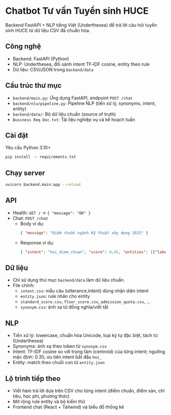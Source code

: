 # Chatbot Tư vấn Tuyển sinh HUCE

Backend FastAPI + NLP tiếng Việt (Underthesea) để trả lời câu hỏi tuyển sinh HUCE từ dữ liệu CSV đã chuẩn hóa.

## Công nghệ

- Backend: FastAPI (Python)
- NLP: Underthesea, đối sánh intent TF‑IDF cosine, entity theo rule
- Dữ liệu: CSV/JSON trong `backend/data`

## Cấu trúc thư mục

- `backend/main.py`: Ứng dụng FastAPI, endpoint `POST /chat`
- `backend/nlu/pipeline.py`: Pipeline NLP (tiền xử lý, synonyms, intent, entity)
- `backend/data/`: Bộ dữ liệu chuẩn (source of truth)
- `Business Req Doc.txt`: Tài liệu nghiệp vụ và kế hoạch tuần

## Cài đặt

Yêu cầu Python 3.10+

```bash
pip install -r requirements.txt
```

## Chạy server

```bash
uvicorn backend.main:app --reload
```

## API

- Health: `GET /` → `{ "message": "OK" }`
- Chat: `POST /chat`
    - Body ví dụ:
      ```json
      { "message": "Điểm chuẩn ngành Kỹ thuật xây dựng 2025" }
      ```
    - Response ví dụ:
      ```json
      { "intent": "hoi_diem_chuan", "score": 0.45, "entities": [{"label":"MA_NGANH","text":"7580201"}] }
      ```

## Dữ liệu

- Chỉ sử dụng thư mục `backend/data` làm dữ liệu chuẩn.
- File chính:
    - `intent.csv`: mẫu câu (utterance,intent) dùng nhận diện intent
    - `entity.json`: rule nhãn cho entity
    - `standard_score.csv`, `floor_score.csv`, `admission_quota.csv`, ...
    - `synonym.csv`: ánh xạ từ đồng nghĩa/viết tắt

## NLP

- Tiền xử lý: lowercase, chuẩn hóa Unicode, loại ký tự đặc biệt, tách từ (Underthesea)
- Synonyms: ánh xạ theo token từ `synonym.csv`
- Intent: TF‑IDF cosine so với trọng tâm (centroid) của từng intent; ngưỡng mặc định: 0.35; ưu tiên intent bắt đầu
  `hoi_`
- Entity: match theo chuỗi con từ `entity.json`

## Lộ trình tiếp theo

- Viết hàm trả lời dựa trên CSV cho từng intent (điểm chuẩn, điểm sàn, chỉ tiêu, học phí, phương thức)
- Mở rộng rule entity và bộ kiểm thử
- Frontend chat (React + Tailwind) và biểu đồ thống kê

